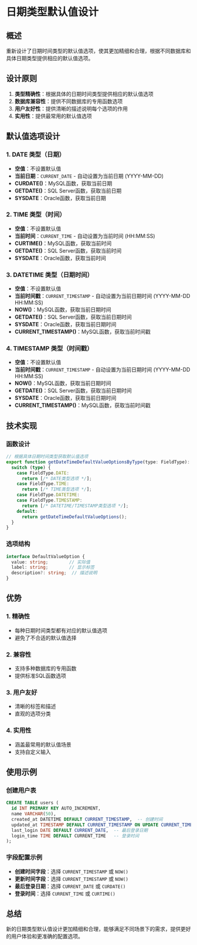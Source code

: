 # 日期类型默认值设计

## 概述

重新设计了日期时间类型的默认值选项，使其更加精细和合理，根据不同数据库和具体日期类型提供相应的默认值选项。

## 设计原则

1. **类型精确性**：根据具体的日期时间类型提供相应的默认值选项
2. **数据库兼容性**：提供不同数据库的专用函数选项
3. **用户友好性**：提供清晰的描述说明每个选项的作用
4. **实用性**：提供最常用的默认值选项

## 默认值选项设计

### 1. DATE 类型（日期）
- **空值**：不设置默认值
- **当前日期**：`CURRENT_DATE` - 自动设置为当前日期 (YYYY-MM-DD)
- **CURDATE()**：MySQL函数，获取当前日期
- **GETDATE()**：SQL Server函数，获取当前日期
- **SYSDATE**：Oracle函数，获取当前日期

### 2. TIME 类型（时间）
- **空值**：不设置默认值
- **当前时间**：`CURRENT_TIME` - 自动设置为当前时间 (HH:MM:SS)
- **CURTIME()**：MySQL函数，获取当前时间
- **GETDATE()**：SQL Server函数，获取当前时间
- **SYSDATE**：Oracle函数，获取当前时间

### 3. DATETIME 类型（日期时间）
- **空值**：不设置默认值
- **当前时间戳**：`CURRENT_TIMESTAMP` - 自动设置为当前日期时间 (YYYY-MM-DD HH:MM:SS)
- **NOW()**：MySQL函数，获取当前日期时间
- **GETDATE()**：SQL Server函数，获取当前日期时间
- **SYSDATE**：Oracle函数，获取当前日期时间
- **CURRENT_TIMESTAMP()**：MySQL函数，获取当前时间戳

### 4. TIMESTAMP 类型（时间戳）
- **空值**：不设置默认值
- **当前时间戳**：`CURRENT_TIMESTAMP` - 自动设置为当前日期时间 (YYYY-MM-DD HH:MM:SS)
- **NOW()**：MySQL函数，获取当前日期时间
- **GETDATE()**：SQL Server函数，获取当前日期时间
- **SYSDATE**：Oracle函数，获取当前日期时间
- **CURRENT_TIMESTAMP()**：MySQL函数，获取当前时间戳

## 技术实现

### 函数设计
```typescript
// 根据具体日期时间类型获取默认值选项
export function getDateTimeDefaultValueOptionsByType(type: FieldType): DefaultValueOption[] {
  switch (type) {
    case FieldType.DATE:
      return [/* DATE类型选项 */];
    case FieldType.TIME:
      return [/* TIME类型选项 */];
    case FieldType.DATETIME:
    case FieldType.TIMESTAMP:
      return [/* DATETIME/TIMESTAMP类型选项 */];
    default:
      return getDateTimeDefaultValueOptions();
  }
}
```

### 选项结构
```typescript
interface DefaultValueOption {
  value: string;        // 实际值
  label: string;        // 显示标签
  description?: string;  // 描述说明
}
```

## 优势

### 1. **精确性**
- 每种日期时间类型都有对应的默认值选项
- 避免了不合适的默认值选择

### 2. **兼容性**
- 支持多种数据库的专用函数
- 提供标准SQL函数选项

### 3. **用户友好**
- 清晰的标签和描述
- 直观的选项分类

### 4. **实用性**
- 涵盖最常用的默认值场景
- 支持自定义输入

## 使用示例

### 创建用户表
```sql
CREATE TABLE users (
  id INT PRIMARY KEY AUTO_INCREMENT,
  name VARCHAR(50),
  created_at DATETIME DEFAULT CURRENT_TIMESTAMP,  -- 创建时间
  updated_at TIMESTAMP DEFAULT CURRENT_TIMESTAMP ON UPDATE CURRENT_TIMESTAMP,  -- 更新时间
  last_login DATE DEFAULT CURRENT_DATE,  -- 最后登录日期
  login_time TIME DEFAULT CURRENT_TIME   -- 登录时间
);
```

### 字段配置示例
- **创建时间字段**：选择 `CURRENT_TIMESTAMP` 或 `NOW()`
- **更新时间字段**：选择 `CURRENT_TIMESTAMP` 或 `NOW()`
- **最后登录日期**：选择 `CURRENT_DATE` 或 `CURDATE()`
- **登录时间**：选择 `CURRENT_TIME` 或 `CURTIME()`

## 总结

新的日期类型默认值设计更加精细和合理，能够满足不同场景下的需求，提供更好的用户体验和更准确的配置选项。
